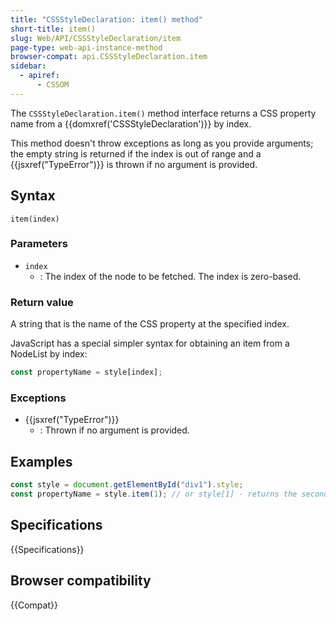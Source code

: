 ```yaml
---
title: "CSSStyleDeclaration: item() method"
short-title: item()
slug: Web/API/CSSStyleDeclaration/item
page-type: web-api-instance-method
browser-compat: api.CSSStyleDeclaration.item
sidebar:
  - apiref:
      - CSSOM
---
```


The `CSSStyleDeclaration.item()`
method interface returns a CSS property name from a {{domxref('CSSStyleDeclaration')}}
by index.

This method doesn't throw exceptions as long as you provide
arguments; the empty string is returned if the index is out of range and a
{{jsxref("TypeError")}} is thrown if no argument is provided.

## Syntax

```js-nolint
item(index)
```

### Parameters

- `index`
  - : The index of the node to be fetched. The index is zero-based.

### Return value

A string that is the name of the CSS property at the specified index.

JavaScript has a special simpler syntax for obtaining an item from a NodeList by index:

```js
const propertyName = style[index];
```

### Exceptions

- {{jsxref("TypeError")}}
  - : Thrown if no argument is provided.

## Examples

```js
const style = document.getElementById("div1").style;
const propertyName = style.item(1); // or style[1] - returns the second style listed
```

## Specifications

{{Specifications}}

## Browser compatibility

{{Compat}}

